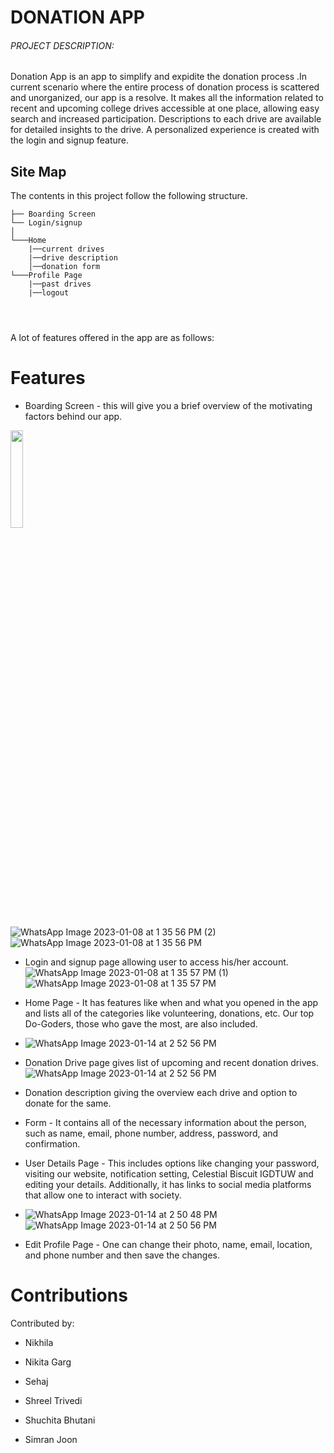
# DONATION APP

<h6> PROJECT DESCRIPTION: </h6>
Donation App is an app to simplify and expidite the donation process .In current scenario where the entire process of donation process is scattered and unorganized, our app is a resolve. It makes all the information related to recent and upcoming college drives accessible at one place, allowing easy search and increased participation.
Descriptions to each drive are available for detailed insights to the drive. A personalized experience is created with the login and signup feature.



## Site Map
The contents in this project follow the following structure.

```
├── Boarding Screen
└── Login/signup
│
└───Home
    |──current drives
    |──drive description
    │──donation form
└───Profile Page
    |──past drives
    |──logout

    
  

```


A lot of features offered in the app are as follows:
# Features

* Boarding Screen - this will give you a brief overview of the motivating factors behind our app.    

 <img src="https://user-images.githubusercontent.com/94682086/212464581-033ca5a7-2711-4b83-98a4-787b8adda823.jpeg" widhth=20% height=20%>

![WhatsApp Image 2023-01-08 at 1 35 56 PM (2)](https://user-images.githubusercontent.com/94682086/212464589-c2ee37f4-e99f-4c98-bbdd-61b34bc3793e.jpeg)
![WhatsApp Image 2023-01-08 at 1 35 56 PM](https://user-images.githubusercontent.com/94682086/212464594-2d638e54-4e27-4ba2-a50a-674193b8c473.jpeg)

* Login and signup page allowing user to access his/her account.
![WhatsApp Image 2023-01-08 at 1 35 57 PM (1)](https://user-images.githubusercontent.com/94682086/212465859-636a347d-cee5-4ea7-a1ef-bf27b66ea5b9.jpeg)
![WhatsApp Image 2023-01-08 at 1 35 57 PM](https://user-images.githubusercontent.com/94682086/212465881-c6f45490-6fb2-41a9-938c-8cff241b7c6e.jpeg)


* Home Page - It has features like when and what you opened in the app and lists all of the categories like volunteering, donations, etc. Our top Do-Goders, those who gave the most, are also included.       
* ![WhatsApp Image 2023-01-14 at 2 52 56 PM](https://user-images.githubusercontent.com/94682086/212465914-bf781465-58f0-4b90-9f36-8d53f97c70ad.jpeg)
                                    

* Donation Drive page gives list of upcoming and recent donation drives.
![WhatsApp Image 2023-01-14 at 2 52 56 PM](https://user-images.githubusercontent.com/94682086/212465901-5a86ae99-51ba-4f25-a5bb-ee3b9ebcb855.jpeg)

* Donation description giving the overview each drive and option to donate for the same.        
                                    
* Form - It contains all of the necessary information about the person, such as name, email, phone number, address, password, and confirmation.        
* User Details Page - This includes options like changing your password, visiting our website, notification setting, Celestial Biscuit IGDTUW and editing your details. Additionally, it has links to social media platforms that allow one to interact with society.    

* ![WhatsApp Image 2023-01-14 at 2 50 48 PM](https://user-images.githubusercontent.com/94682086/212466337-a53727b5-7aa1-4855-9aa0-e67b968e13f4.jpeg)
![WhatsApp Image 2023-01-14 at 2 50 56 PM](https://user-images.githubusercontent.com/94682086/212466355-e721abe4-3160-4f93-9cfe-f6762de41c91.jpeg)


* Edit Profile Page - One can change their photo, name, email, location, and phone number and then save the changes.

# Contributions
Contributed by:
* Nikhila 

* Nikita Garg

* Sehaj

* Shreel Trivedi

* Shuchita Bhutani

* Simran Joon



